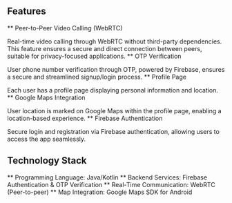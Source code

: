 ## Features
** Peer-to-Peer Video Calling (WebRTC)

Real-time video calling through WebRTC without third-party dependencies. This feature ensures a secure and direct connection between peers, suitable for privacy-focused applications.
** OTP Verification

User phone number verification through OTP, powered by Firebase, ensures a secure and streamlined signup/login process.
** Profile Page

Each user has a profile page displaying personal information and location.
** Google Maps Integration

User location is marked on Google Maps within the profile page, enabling a location-based experience.
** Firebase Authentication

Secure login and registration via Firebase authentication, allowing users to access the app seamlessly.

## Technology Stack
** Programming Language: Java/Kotlin
** Backend Services: Firebase Authentication & OTP Verification
** Real-Time Communication: WebRTC (Peer-to-peer)
** Map Integration: Google Maps SDK for Android
